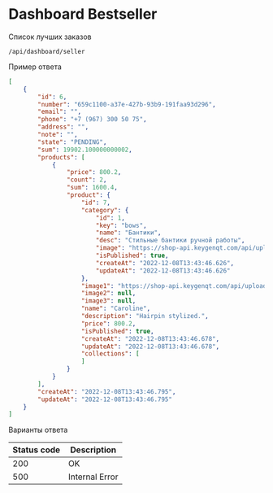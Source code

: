 Dashboard Bestseller
===================

Список лучших заказов

```shell title="Method <span class='color-method'>GET</span>"
/api/dashboard/seller
```

Пример ответа

```json title="Response <span class='color-200'>200</span>"
[
    {
        "id": 6,
        "number": "659c1100-a37e-427b-93b9-191faa93d296",
        "email": "",
        "phone": "+7 (967) 300 50 75",
        "address": "",
        "note": "",
        "state": "PENDING",
        "sum": 19902.100000000002,
        "products": [
            {
                "price": 800.2,
                "count": 2,
                "sum": 1600.4,
                "product": {
                    "id": 7,
                    "category": {
                        "id": 1,
                        "key": "bows",
                        "name": "Бантики",
                        "desc": "Стильные бантики ручной работы",
                        "image": "https://shop-api.keygenqt.com/api/uploads/99959269-6122-47f9-a383-00f5e6c5b657.png",
                        "isPublished": true,
                        "createAt": "2022-12-08T13:43:46.626",
                        "updateAt": "2022-12-08T13:43:46.626"
                    },
                    "image1": "https://shop-api.keygenqt.com/api/uploads/2e303c28-aa4e-4a00-95d8-4ed3c0d3545a.png",
                    "image2": null,
                    "image3": null,
                    "name": "Caroline",
                    "description": "Hairpin stylized.",
                    "price": 800.2,
                    "isPublished": true,
                    "createAt": "2022-12-08T13:43:46.678",
                    "updateAt": "2022-12-08T13:43:46.678",
                    "collections": [
                    ]
                }
            }
        ],
        "createAt": "2022-12-08T13:43:46.795",
        "updateAt": "2022-12-08T13:43:46.795"
    }
]
```

Варианты ответа

| Status code                          | Description    |
|--------------------------------------|----------------|
| <span class='color-200'>200</span>   | OK             |
| <span class='color-error'>500</span> | Internal Error |